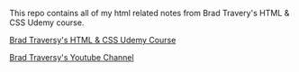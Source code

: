 This repo contains all of my html related notes from Brad Travery's HTML & CSS Udemy course.

[Brad Traversy's HTML & CSS Udemy Course](https://www.udemy.com/course/modern-html-css-from-the-beginning/)

[Brad Traversy's Youtube Channel](https://www.youtube.com/channel/UC29ju8bIPH5as8OGnQzwJyA)
